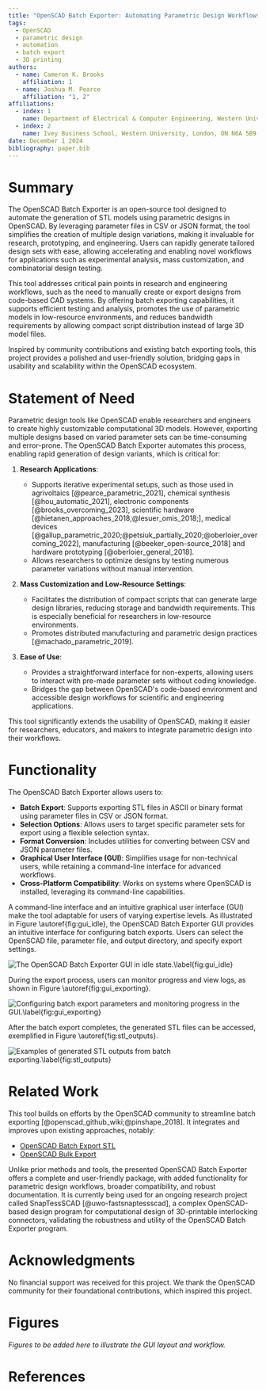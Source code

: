 ```yaml
---
title: "OpenSCAD Batch Exporter: Automating Parametric Design Workflows for Research and Engineering"
tags:
  - OpenSCAD
  - parametric design
  - automation
  - batch export
  - 3D printing
authors:
  - name: Cameron K. Brooks
    affiliation: 1
  - name: Joshua M. Pearce
    affiliation: "1, 2"
affiliations:
  - index: 1
    name: Department of Electrical & Computer Engineering, Western University, London, ON N6A 5B9, Canada
  - index: 2
    name: Ivey Business School, Western University, London, ON N6A 5B9, Canada
date: December 1 2024
bibliography: paper.bib
---
```


# Summary

The OpenSCAD Batch Exporter is an open-source tool designed to automate the generation of STL models using parametric designs in OpenSCAD. By leveraging parameter files in CSV or JSON format, the tool simplifies the creation of multiple design variations, making it invaluable for research, prototyping, and engineering. Users can rapidly generate tailored design sets with ease, allowing accelerating and enabling novel workflows for applications such as experimental analysis, mass customization, and combinatorial design testing.

This tool addresses critical pain points in research and engineering workflows, such as the need to manually create or export designs from code-based CAD systems. By offering batch exporting capabilities, it supports efficient testing and analysis, promotes the use of parametric models in low-resource environments, and reduces bandwidth requirements by allowing compact script distribution instead of large 3D model files.

Inspired by community contributions and existing batch exporting tools, this project provides a polished and user-friendly solution, bridging gaps in usability and scalability within the OpenSCAD ecosystem.

# Statement of Need

Parametric design tools like OpenSCAD enable researchers and engineers to create highly customizable computational 3D models. However, exporting multiple designs based on varied parameter sets can be time-consuming and error-prone. The OpenSCAD Batch Exporter automates this process, enabling rapid generation of design variants, which is critical for:

1. **Research Applications**:
   - Supports iterative experimental setups, such as those used in agrivoltaics [@pearce_parametric_2021], chemical synthesis [@hou_automatic_2021],  electronic components [@brooks_overcoming_2023], scientific hardware [@hietanen_approaches_2018;@lesuer_omis_2018;], medical devices [@gallup_parametric_2020;@petsiuk_partially_2020;@oberloier_overcoming_2022], manufacturing [@beeker_open-source_2018] and hardware prototyping [@oberloier_general_2018].
   - Allows researchers to optimize designs by testing numerous parameter variations without manual intervention.

2. **Mass Customization and Low-Resource Settings**:
   - Facilitates the distribution of compact scripts that can generate large design libraries, reducing storage and bandwidth requirements. This is especially beneficial for researchers in low-resource environments.
   - Promotes distributed manufacturing and parametric design practices [@machado_parametric_2019].

3. **Ease of Use**:
   - Provides a straightforward interface for non-experts, allowing users to interact with pre-made parameter sets without coding knowledge.
   - Bridges the gap between OpenSCAD's code-based environment and accessible design workflows for scientific and engineering applications.

This tool significantly extends the usability of OpenSCAD, making it easier for researchers, educators, and makers to integrate parametric design into their workflows.

# Functionality

The OpenSCAD Batch Exporter allows users to:

- **Batch Export**: Supports exporting STL files in ASCII or binary format using parameter files in CSV or JSON format.
- **Selection Options**: Allows users to target specific parameter sets for export using a flexible selection syntax.
- **Format Conversion**: Includes utilities for converting between CSV and JSON parameter files.
- **Graphical User Interface (GUI)**: Simplifies usage for non-technical users, while retaining a command-line interface for advanced workflows.
- **Cross-Platform Compatibility**: Works on systems where OpenSCAD is installed, leveraging its command-line capabilities.

A command-line interface and an intuitive graphical user interface (GUI) make the tool adaptable for users of varying expertise levels. As illustrated in Figure \autoref{fig:gui_idle}, the OpenSCAD Batch Exporter GUI provides an intuitive interface for configuring batch exports. Users can select the OpenSCAD file, parameter file, and output directory, and specify export settings.

![The OpenSCAD Batch Exporter GUI in idle state.\label{fig:gui_idle}](gui_idle.png)

During the export process, users can monitor progress and view logs, as shown in Figure \autoref{fig:gui_exporting}.

![Configuring batch export parameters and monitoring progress in the GUI.\label{fig:gui_exporting}](gui_exporting.png)

After the batch export completes, the generated STL files can be accessed, exemplified in Figure \autoref{fig:stl_outputs}.

![Examples of generated STL outputs from batch exporting.\label{fig:stl_outputs}](stl_outputs.png)

# Related Work

This tool builds on efforts by the OpenSCAD community to streamline batch exporting [@openscad_github_wiki;@pinshape_2018]. It integrates and improves upon existing approaches, notably:

- [OpenSCAD Batch Export STL](https://github.com/18107/OpenSCAD-batch-export-stl)
- [OpenSCAD Bulk Export](https://github.com/OutwardBuckle/OpenSCAD-Bulk-Export)

Unlike prior methods and tools, the presented OpenSCAD Batch Exporter offers a complete and user-friendly package, with added functionality for parametric design workflows, broader compatibility, and robust documentation. It is currently being used for an ongoing research project called SnapTessSCAD [@uwo-fastsnaptessscad], a complex OpenSCAD-based design program for computational design of 3D-printable interlocking connectors, validating the robustness and utility of the OpenSCAD Batch Exporter program.

# Acknowledgments

No financial support was received for this project. We thank the OpenSCAD community for their foundational contributions, which inspired this project.

# Figures

*Figures to be added here to illustrate the GUI layout and workflow.*

# References
